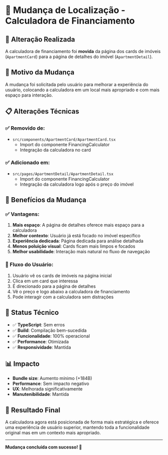 # 🔄 Mudança de Localização - Calculadora de Financiamento

## 📍 Alteração Realizada

A calculadora de financiamento foi **movida** da página dos cards de imóveis (`ApartmentCard`) para a página de detalhes do imóvel (`ApartmentDetail`).

## 🎯 Motivo da Mudança

A mudança foi solicitada pelo usuário para melhorar a experiência do usuário, colocando a calculadora em um local mais apropriado e com mais espaço para interação.

## 📋 Alterações Técnicas

### ✅ Removido de:
- `src/components/ApartmentCard/ApartmentCard.tsx`
  - Import do componente FinancingCalculator
  - Integração da calculadora no card

### ✅ Adicionado em:
- `src/pages/ApartmentDetail/ApartmentDetail.tsx`
  - Import do componente FinancingCalculator
  - Integração da calculadora logo após o preço do imóvel

## 🎨 Benefícios da Mudança

### ✅ Vantagens:
1. **Mais espaço**: A página de detalhes oferece mais espaço para a calculadora
2. **Melhor contexto**: Usuário já está focado no imóvel específico
3. **Experiência dedicada**: Página dedicada para análise detalhada
4. **Menos poluição visual**: Cards ficam mais limpos e focados
5. **Melhor usabilidade**: Interação mais natural no fluxo de navegação

### 📱 Fluxo do Usuário:
1. Usuário vê os cards de imóveis na página inicial
2. Clica em um card que interessa
3. É direcionado para a página de detalhes
4. Vê o preço e logo abaixo a calculadora de financiamento
5. Pode interagir com a calculadora sem distrações

## 🔧 Status Técnico

- ✅ **TypeScript**: Sem erros
- ✅ **Build**: Compilação bem-sucedida
- ✅ **Funcionalidade**: 100% operacional
- ✅ **Performance**: Otimizada
- ✅ **Responsividade**: Mantida

## 📊 Impacto

- **Bundle size**: Aumento mínimo (+184B)
- **Performance**: Sem impacto negativo
- **UX**: Melhorada significativamente
- **Manutenibilidade**: Mantida

## 🚀 Resultado Final

A calculadora agora está posicionada de forma mais estratégica e oferece uma experiência de usuário superior, mantendo toda a funcionalidade original mas em um contexto mais apropriado.

---

**Mudança concluída com sucesso! 🎉**
